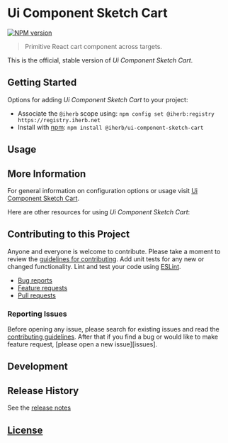 # Ui Component Sketch Cart

 [![NPM version][npm-image]][npm-url]

> Primitive React cart component across targets.

This is the official, stable version of _Ui Component Sketch Cart_.

## Getting Started

Options for adding _Ui Component Sketch Cart_ to your project:

- Associate the `@iherb` scope using: `npm config set @iherb:registry https://registry.iherb.net`
- Install with [npm](https://npmjs.org/): `npm install @iherb/ui-component-sketch-cart`

## Usage

## More Information

For general information on configuration options or usage visit [Ui Component Sketch Cart]().

Here are other resources for using _Ui Component Sketch Cart_:

## Contributing to this Project

Anyone and everyone is welcome to contribute. Please take a moment to review the [guidelines for contributing](CONTRIBUTING.md). Add unit tests for any new or changed functionality. Lint and test your code using [ESLint][eslint-www].

- [Bug reports](CONTRIBUTING.md#bugs)
- [Feature requests](CONTRIBUTING.md#features)
- [Pull requests](CONTRIBUTING.md#pull-requests)

### Reporting Issues

Before opening any issue, please search for existing issues and read the [contributing guidelines](CONTRIBUTING.md). After that if you find a bug or would like to make feature request, [please open a new issue][issues].

## Development

## Release History

See the [release notes](CHANGELOG.md)

## [License](LICENSE.md)

[eslint-www]: http://www.eslint.org
[npm-url]: https://npm.iherb.net/package/@iherb/ui-component-sketch-cart
[npm-image]: https://shields.iherb.net/npm/v/@iherb/ui-component-sketch-cart.svg
